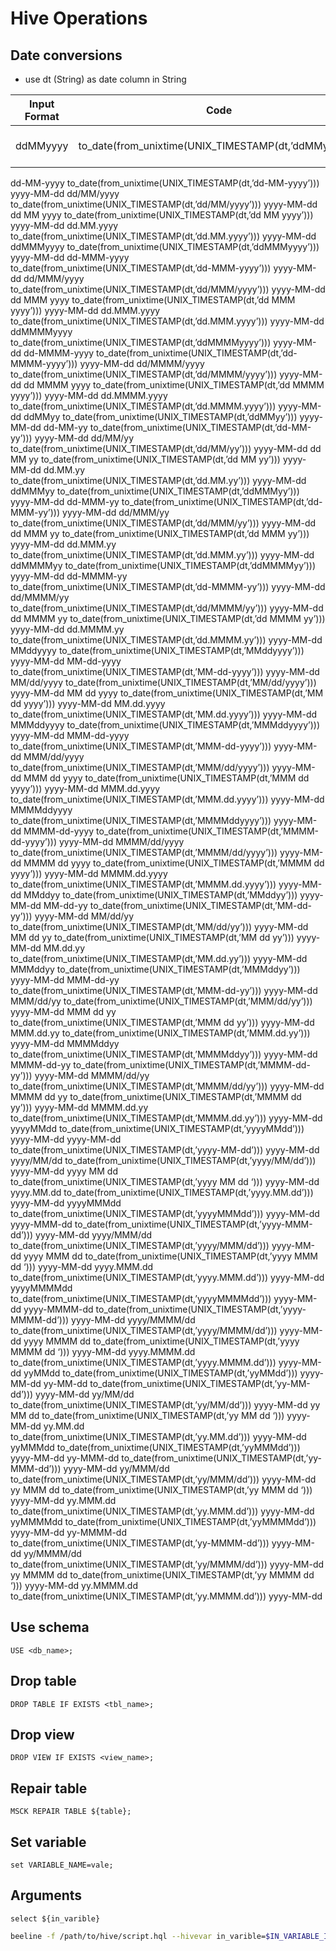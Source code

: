 # Hive Operations

## Date conversions
* use dt (String) as date column in String


| Input Format | Code | Output Format |
| --- | --- | --- |
| ddMMyyyy | to_date(from_unixtime(UNIX_TIMESTAMP(dt,’ddMMyyyy’))) | yyyy-MM-dd |


dd-MM-yyyy	to_date(from_unixtime(UNIX_TIMESTAMP(dt,’dd-MM-yyyy’)))	yyyy-MM-dd
dd/MM/yyyy	to_date(from_unixtime(UNIX_TIMESTAMP(dt,’dd/MM/yyyy’)))	yyyy-MM-dd
dd MM yyyy	to_date(from_unixtime(UNIX_TIMESTAMP(dt,’dd MM yyyy’)))	yyyy-MM-dd
dd.MM.yyyy	to_date(from_unixtime(UNIX_TIMESTAMP(dt,’dd.MM.yyyy’)))	yyyy-MM-dd
ddMMMyyyy	to_date(from_unixtime(UNIX_TIMESTAMP(dt,’ddMMMyyyy’)))	yyyy-MM-dd
dd-MMM-yyyy	to_date(from_unixtime(UNIX_TIMESTAMP(dt,’dd-MMM-yyyy’)))	yyyy-MM-dd
dd/MMM/yyyy	to_date(from_unixtime(UNIX_TIMESTAMP(dt,’dd/MMM/yyyy’)))	yyyy-MM-dd
dd MMM yyyy	to_date(from_unixtime(UNIX_TIMESTAMP(dt,’dd MMM yyyy’)))	yyyy-MM-dd
dd.MMM.yyyy	to_date(from_unixtime(UNIX_TIMESTAMP(dt,’dd.MMM.yyyy’)))	yyyy-MM-dd
ddMMMMyyyy	to_date(from_unixtime(UNIX_TIMESTAMP(dt,’ddMMMMyyyy’)))	yyyy-MM-dd
dd-MMMM-yyyy	to_date(from_unixtime(UNIX_TIMESTAMP(dt,’dd-MMMM-yyyy’)))	yyyy-MM-dd
dd/MMMM/yyyy	to_date(from_unixtime(UNIX_TIMESTAMP(dt,’dd/MMMM/yyyy’)))	yyyy-MM-dd
dd MMMM yyyy	to_date(from_unixtime(UNIX_TIMESTAMP(dt,’dd MMMM yyyy’)))	yyyy-MM-dd
dd.MMMM.yyyy	to_date(from_unixtime(UNIX_TIMESTAMP(dt,’dd.MMMM.yyyy’)))	yyyy-MM-dd
ddMMyy	to_date(from_unixtime(UNIX_TIMESTAMP(dt,’ddMMyy’)))	yyyy-MM-dd
dd-MM-yy	to_date(from_unixtime(UNIX_TIMESTAMP(dt,’dd-MM-yy’)))	yyyy-MM-dd
dd/MM/yy	to_date(from_unixtime(UNIX_TIMESTAMP(dt,’dd/MM/yy’)))	yyyy-MM-dd
dd MM yy	to_date(from_unixtime(UNIX_TIMESTAMP(dt,’dd MM yy’)))	yyyy-MM-dd
dd.MM.yy	to_date(from_unixtime(UNIX_TIMESTAMP(dt,’dd.MM.yy’)))	yyyy-MM-dd
ddMMMyy	to_date(from_unixtime(UNIX_TIMESTAMP(dt,’ddMMMyy’)))	yyyy-MM-dd
dd-MMM-yy	to_date(from_unixtime(UNIX_TIMESTAMP(dt,’dd-MMM-yy’)))	yyyy-MM-dd
dd/MMM/yy	to_date(from_unixtime(UNIX_TIMESTAMP(dt,’dd/MMM/yy’)))	yyyy-MM-dd
dd MMM yy	to_date(from_unixtime(UNIX_TIMESTAMP(dt,’dd MMM yy’)))	yyyy-MM-dd
dd.MMM.yy	to_date(from_unixtime(UNIX_TIMESTAMP(dt,’dd.MMM.yy’)))	yyyy-MM-dd
ddMMMMyy	to_date(from_unixtime(UNIX_TIMESTAMP(dt,’ddMMMMyy’)))	yyyy-MM-dd
dd-MMMM-yy	to_date(from_unixtime(UNIX_TIMESTAMP(dt,’dd-MMMM-yy’)))	yyyy-MM-dd
dd/MMMM/yy	to_date(from_unixtime(UNIX_TIMESTAMP(dt,’dd/MMMM/yy’)))	yyyy-MM-dd
dd MMMM yy	to_date(from_unixtime(UNIX_TIMESTAMP(dt,’dd MMMM yy’)))	yyyy-MM-dd
dd.MMMM.yy	to_date(from_unixtime(UNIX_TIMESTAMP(dt,’dd.MMMM.yy’)))	yyyy-MM-dd
MMddyyyy	to_date(from_unixtime(UNIX_TIMESTAMP(dt,’MMddyyyy’)))	yyyy-MM-dd
MM-dd-yyyy	to_date(from_unixtime(UNIX_TIMESTAMP(dt,’MM-dd-yyyy’)))	yyyy-MM-dd
MM/dd/yyyy	to_date(from_unixtime(UNIX_TIMESTAMP(dt,’MM/dd/yyyy’)))	yyyy-MM-dd
MM dd yyyy	to_date(from_unixtime(UNIX_TIMESTAMP(dt,’MM dd yyyy’)))	yyyy-MM-dd
MM.dd.yyyy	to_date(from_unixtime(UNIX_TIMESTAMP(dt,’MM.dd.yyyy’)))	yyyy-MM-dd
MMMddyyyy	to_date(from_unixtime(UNIX_TIMESTAMP(dt,’MMMddyyyy’)))	yyyy-MM-dd
MMM-dd-yyyy	to_date(from_unixtime(UNIX_TIMESTAMP(dt,’MMM-dd-yyyy’)))	yyyy-MM-dd
MMM/dd/yyyy	to_date(from_unixtime(UNIX_TIMESTAMP(dt,’MMM/dd/yyyy’)))	yyyy-MM-dd
MMM dd yyyy	to_date(from_unixtime(UNIX_TIMESTAMP(dt,’MMM dd yyyy’)))	yyyy-MM-dd
MMM.dd.yyyy	to_date(from_unixtime(UNIX_TIMESTAMP(dt,’MMM.dd.yyyy’)))	yyyy-MM-dd
MMMMddyyyy	to_date(from_unixtime(UNIX_TIMESTAMP(dt,’MMMMddyyyy’)))	yyyy-MM-dd
MMMM-dd-yyyy	to_date(from_unixtime(UNIX_TIMESTAMP(dt,’MMMM-dd-yyyy’)))	yyyy-MM-dd
MMMM/dd/yyyy	to_date(from_unixtime(UNIX_TIMESTAMP(dt,’MMMM/dd/yyyy’)))	yyyy-MM-dd
MMMM dd yyyy	to_date(from_unixtime(UNIX_TIMESTAMP(dt,’MMMM dd yyyy’)))	yyyy-MM-dd
MMMM.dd.yyyy	to_date(from_unixtime(UNIX_TIMESTAMP(dt,’MMMM.dd.yyyy’)))	yyyy-MM-dd
MMddyy	to_date(from_unixtime(UNIX_TIMESTAMP(dt,’MMddyy’)))	yyyy-MM-dd
MM-dd-yy	to_date(from_unixtime(UNIX_TIMESTAMP(dt,’MM-dd-yy’)))	yyyy-MM-dd
MM/dd/yy	to_date(from_unixtime(UNIX_TIMESTAMP(dt,’MM/dd/yy’)))	yyyy-MM-dd
MM dd yy	to_date(from_unixtime(UNIX_TIMESTAMP(dt,’MM dd yy’)))	yyyy-MM-dd
MM.dd.yy	to_date(from_unixtime(UNIX_TIMESTAMP(dt,’MM.dd.yy’)))	yyyy-MM-dd
MMMddyy	to_date(from_unixtime(UNIX_TIMESTAMP(dt,’MMMddyy’)))	yyyy-MM-dd
MMM-dd-yy	to_date(from_unixtime(UNIX_TIMESTAMP(dt,’MMM-dd-yy’)))	yyyy-MM-dd
MMM/dd/yy	to_date(from_unixtime(UNIX_TIMESTAMP(dt,’MMM/dd/yy’)))	yyyy-MM-dd
MMM dd yy	to_date(from_unixtime(UNIX_TIMESTAMP(dt,’MMM dd yy’)))	yyyy-MM-dd
MMM.dd.yy	to_date(from_unixtime(UNIX_TIMESTAMP(dt,’MMM.dd.yy’)))	yyyy-MM-dd
MMMMddyy	to_date(from_unixtime(UNIX_TIMESTAMP(dt,’MMMMddyy’)))	yyyy-MM-dd
MMMM-dd-yy	to_date(from_unixtime(UNIX_TIMESTAMP(dt,’MMMM-dd-yy’)))	yyyy-MM-dd
MMMM/dd/yy	to_date(from_unixtime(UNIX_TIMESTAMP(dt,’MMMM/dd/yy’)))	yyyy-MM-dd
MMMM dd yy	to_date(from_unixtime(UNIX_TIMESTAMP(dt,’MMMM dd yy’)))	yyyy-MM-dd
MMMM.dd.yy	to_date(from_unixtime(UNIX_TIMESTAMP(dt,’MMMM.dd.yy’)))	yyyy-MM-dd
yyyyMMdd	to_date(from_unixtime(UNIX_TIMESTAMP(dt,’yyyyMMdd’)))	yyyy-MM-dd
yyyy-MM-dd	to_date(from_unixtime(UNIX_TIMESTAMP(dt,’yyyy-MM-dd’)))	yyyy-MM-dd
yyyy/MM/dd	to_date(from_unixtime(UNIX_TIMESTAMP(dt,’yyyy/MM/dd’)))	yyyy-MM-dd
yyyy MM dd	to_date(from_unixtime(UNIX_TIMESTAMP(dt,’yyyy MM dd ‘)))	yyyy-MM-dd
yyyy.MM.dd	to_date(from_unixtime(UNIX_TIMESTAMP(dt,’yyyy.MM.dd’)))	yyyy-MM-dd
yyyyMMMdd	to_date(from_unixtime(UNIX_TIMESTAMP(dt,’yyyyMMMdd’)))	yyyy-MM-dd
yyyy-MMM-dd	to_date(from_unixtime(UNIX_TIMESTAMP(dt,’yyyy-MMM-dd’)))	yyyy-MM-dd
yyyy/MMM/dd	to_date(from_unixtime(UNIX_TIMESTAMP(dt,’yyyy/MMM/dd’)))	yyyy-MM-dd
yyyy MMM dd	to_date(from_unixtime(UNIX_TIMESTAMP(dt,’yyyy MMM dd ‘)))	yyyy-MM-dd
yyyy.MMM.dd	to_date(from_unixtime(UNIX_TIMESTAMP(dt,’yyyy.MMM.dd’)))	yyyy-MM-dd
yyyyMMMMdd	to_date(from_unixtime(UNIX_TIMESTAMP(dt,’yyyyMMMMdd’)))	yyyy-MM-dd
yyyy-MMMM-dd	to_date(from_unixtime(UNIX_TIMESTAMP(dt,’yyyy-MMMM-dd’)))	yyyy-MM-dd
yyyy/MMMM/dd	to_date(from_unixtime(UNIX_TIMESTAMP(dt,’yyyy/MMMM/dd’)))	yyyy-MM-dd
yyyy MMMM dd	to_date(from_unixtime(UNIX_TIMESTAMP(dt,’yyyy MMMM dd ‘)))	yyyy-MM-dd
yyyy.MMMM.dd	to_date(from_unixtime(UNIX_TIMESTAMP(dt,’yyyy.MMMM.dd’)))	yyyy-MM-dd
yyMMdd	to_date(from_unixtime(UNIX_TIMESTAMP(dt,’yyMMdd’)))	yyyy-MM-dd
yy-MM-dd	to_date(from_unixtime(UNIX_TIMESTAMP(dt,’yy-MM-dd’)))	yyyy-MM-dd
yy/MM/dd	to_date(from_unixtime(UNIX_TIMESTAMP(dt,’yy/MM/dd’)))	yyyy-MM-dd
yy MM dd	to_date(from_unixtime(UNIX_TIMESTAMP(dt,’yy MM dd ‘)))	yyyy-MM-dd
yy.MM.dd	to_date(from_unixtime(UNIX_TIMESTAMP(dt,’yy.MM.dd’)))	yyyy-MM-dd
yyMMMdd	to_date(from_unixtime(UNIX_TIMESTAMP(dt,’yyMMMdd’)))	yyyy-MM-dd
yy-MMM-dd	to_date(from_unixtime(UNIX_TIMESTAMP(dt,’yy-MMM-dd’)))	yyyy-MM-dd
yy/MMM/dd	to_date(from_unixtime(UNIX_TIMESTAMP(dt,’yy/MMM/dd’)))	yyyy-MM-dd
yy MMM dd	to_date(from_unixtime(UNIX_TIMESTAMP(dt,’yy MMM dd ‘)))	yyyy-MM-dd
yy.MMM.dd	to_date(from_unixtime(UNIX_TIMESTAMP(dt,’yy.MMM.dd’)))	yyyy-MM-dd
yyMMMMdd	to_date(from_unixtime(UNIX_TIMESTAMP(dt,’yyMMMMdd’)))	yyyy-MM-dd
yy-MMMM-dd	to_date(from_unixtime(UNIX_TIMESTAMP(dt,’yy-MMMM-dd’)))	yyyy-MM-dd
yy/MMMM/dd	to_date(from_unixtime(UNIX_TIMESTAMP(dt,’yy/MMMM/dd’)))	yyyy-MM-dd
yy MMMM dd	to_date(from_unixtime(UNIX_TIMESTAMP(dt,’yy MMMM dd ‘)))	yyyy-MM-dd
yy.MMMM.dd	to_date(from_unixtime(UNIX_TIMESTAMP(dt,’yy.MMMM.dd’)))	yyyy-MM-dd 

## Use schema
```hive
USE <db_name>;
```

## Drop table
```hive
DROP TABLE IF EXISTS <tbl_name>;
```

## Drop view
```hive
DROP VIEW IF EXISTS <view_name>;
```

## Repair table
```hive
MSCK REPAIR TABLE ${table};
```

## Set variable
```hive
set VARIABLE_NAME=vale;
```

## Arguments
```hive
select ${in_varible}
```

```bash
beeline -f /path/to/hive/script.hql --hivevar in_varible=$IN_VARIABLE_IN_SHELL_SCRIPT
```
